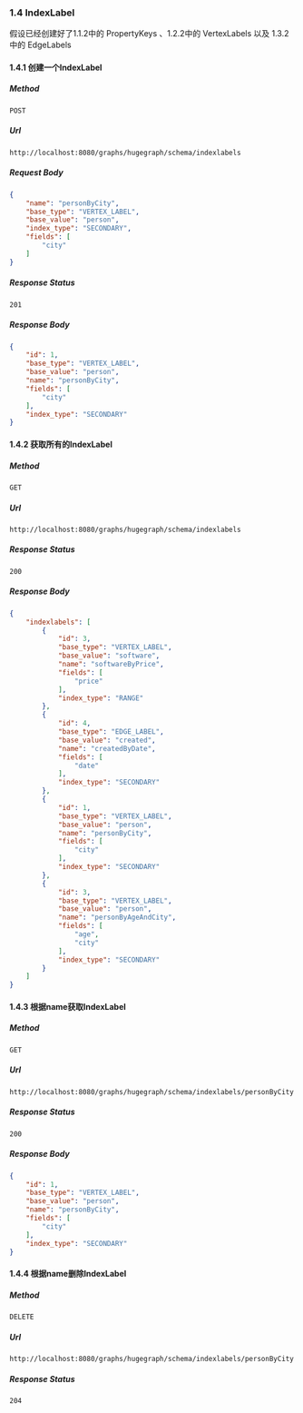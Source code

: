 ### 1.4 IndexLabel

假设已经创建好了1.1.2中的 PropertyKeys 、1.2.2中的 VertexLabels 以及 1.3.2中的 EdgeLabels

#### 1.4.1 创建一个IndexLabel

##### Method

```
POST
```

##### Url

```http request
http://localhost:8080/graphs/hugegraph/schema/indexlabels
```

##### Request Body

```json
{
    "name": "personByCity",
    "base_type": "VERTEX_LABEL",
    "base_value": "person",
    "index_type": "SECONDARY",
    "fields": [
        "city"
    ]
}
```

##### Response Status

```
201
```

##### Response Body

```json
{
    "id": 1,
    "base_type": "VERTEX_LABEL",
    "base_value": "person",
    "name": "personByCity",
    "fields": [
        "city"
    ],
    "index_type": "SECONDARY"
}
```

#### 1.4.2 获取所有的IndexLabel

##### Method

```
GET
```

##### Url

```http request
http://localhost:8080/graphs/hugegraph/schema/indexlabels
```

##### Response Status

```
200
```

##### Response Body

```json
{
    "indexlabels": [
        {
            "id": 3,
            "base_type": "VERTEX_LABEL",
            "base_value": "software",
            "name": "softwareByPrice",
            "fields": [
                "price"
            ],
            "index_type": "RANGE"
        },
        {
            "id": 4,
            "base_type": "EDGE_LABEL",
            "base_value": "created",
            "name": "createdByDate",
            "fields": [
                "date"
            ],
            "index_type": "SECONDARY"
        },
        {
            "id": 1,
            "base_type": "VERTEX_LABEL",
            "base_value": "person",
            "name": "personByCity",
            "fields": [
                "city"
            ],
            "index_type": "SECONDARY"
        },
        {
            "id": 3,
            "base_type": "VERTEX_LABEL",
            "base_value": "person",
            "name": "personByAgeAndCity",
            "fields": [
                "age",
                "city"
            ],
            "index_type": "SECONDARY"
        }
    ]
}
```

#### 1.4.3 根据name获取IndexLabel

##### Method

```
GET
```

##### Url

```http request
http://localhost:8080/graphs/hugegraph/schema/indexlabels/personByCity
```

##### Response Status

```
200
```

##### Response Body

```json
{
    "id": 1,
    "base_type": "VERTEX_LABEL",
    "base_value": "person",
    "name": "personByCity",
    "fields": [
        "city"
    ],
    "index_type": "SECONDARY"
}
```

#### 1.4.4 根据name删除IndexLabel

##### Method

```
DELETE
```

##### Url

```http request
http://localhost:8080/graphs/hugegraph/schema/indexlabels/personByCity
```

##### Response Status

```
204
```